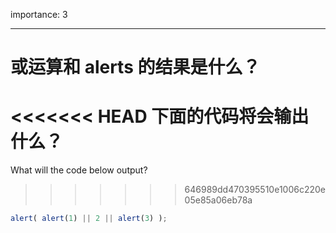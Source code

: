 importance: 3

---

# 或运算和 alerts 的结果是什么？

<<<<<<< HEAD
下面的代码将会输出什么？
=======
What will the code below output?
>>>>>>> 646989dd470395510e1006c220e05e85a06eb78a

```js
alert( alert(1) || 2 || alert(3) );
```

